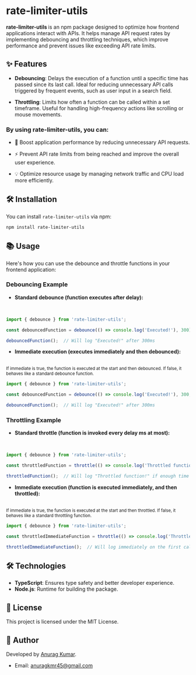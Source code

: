 # rate-limiter-utils

<b>rate-limiter-utils </b> is an npm package designed to optimize how frontend applications interact with APIs. It helps manage API request rates by implementing debouncing and throttling techniques, which improve performance and prevent issues like exceeding API rate limits.

## ✨ Features

- **Debouncing**: Delays the execution of a function until a specific time has passed since its last call. Ideal for reducing unnecessary API calls triggered by frequent events, such as user input in a search field.

- **Throttling**: Limits how often a function can be called within a set timeframe. Useful for handling high-frequency actions like scrolling or mouse movements.

### By using rate-limiter-utils, you can:

- 🚀 Boost application performance by reducing unnecessary API requests.

- ⚡ Prevent API rate limits from being reached and improve the overall user experience.

- 💡 Optimize resource usage by managing network traffic and CPU load more efficiently.

## 🛠️ Installation

You can install `rate-limiter-utils` via npm:

```bash
npm install rate-limiter-utils
```

## 📚 Usage

Here's how you can use the debounce and throttle functions in your frontend application:

### Debouncing Example

 - <b>Standard debounce (function executes after delay):</b>
 <br>

```javascript
import { debounce } from 'rate-limiter-utils';

const debouncedFunction = debounce(() => console.log('Executed!'), 300);

debouncedFunction();  // Will log "Executed!" after 300ms

```

 - <b>Immediate execution (executes immediately and then debounced):</b>
 <br>
<small>If immediate is true, the function is executed at the start and then debounced. If false, it behaves like a standard debounce function.</small>


```javascript
import { debounce } from 'rate-limiter-utils';

const debouncedFunction = debounce(() => console.log('Executed!'), 300, true);

debouncedFunction();  // Will log "Executed!" after 300ms

```

### Throttling Example

 - <b>Standard throttle (function is invoked every delay ms at most):</b>
 <br>

```javascript
import { debounce } from 'rate-limiter-utils';

const throttledFunction = throttle(() => console.log('Throttled function!'), 300);

throttledFunction();  // Will log "Throttled function!" if enough time has passed since the last call


```

 - <b>Immediate execution (function is executed immediately, and then throttled):</b>
 <br>
<small>If immediate is true, the function is executed at the start and then throttled. If false, it behaves like a standard throttling function.</small>


```javascript
import { debounce } from 'rate-limiter-utils';

const throttledImmediateFunction = throttle(() => console.log('Throttled function!'), 300, true);

throttledImmediateFunction();  // Will log immediately on the first call, and throttle subsequent calls


```

<!-- ## 📋 API

### debounce
 <h3>standard debounce ```debounce(function: Function, debounceDelay: number): Function```

- `function`: The function to debounce.
- `debounceDelay`: The number of milliseconds to delay execution.

This method returns a new function that postpones the execution of the original function until after a wait time.

### `throttle(function: Function, throttleDelay: number): Function`

- `function`: The function to throttle.
- `throttleDelay`: The number of milliseconds to wait before calling the function again.

This method returns a throttled function that executes no more frequently than the specified delay. -->

<!-- ## 🚧 Scripts

- `npm run build`: Compiles the TypeScript source into JavaScript.
- `npm run start`: Starts the application.
- `npm run dev`: Runs the app in development mode with nodemon. -->

## 🛠️ Technologies

- **TypeScript**: Ensures type safety and better developer experience.
- **Node.js**: Runtime for building the package.

<!-- ## 🔗 Repository

Find the repository on GitHub:

- [GitHub Repo](#)
- [Issues](#) -->

## 📝 License

This project is licensed under the MIT License.

## 👤 Author

Developed by [Anurag Kumar](https://linktr.ee/anuragkmr45).

- Email: [anuragkmr45@gmail.com](mailto:anuragkmr45@gmail.com)
